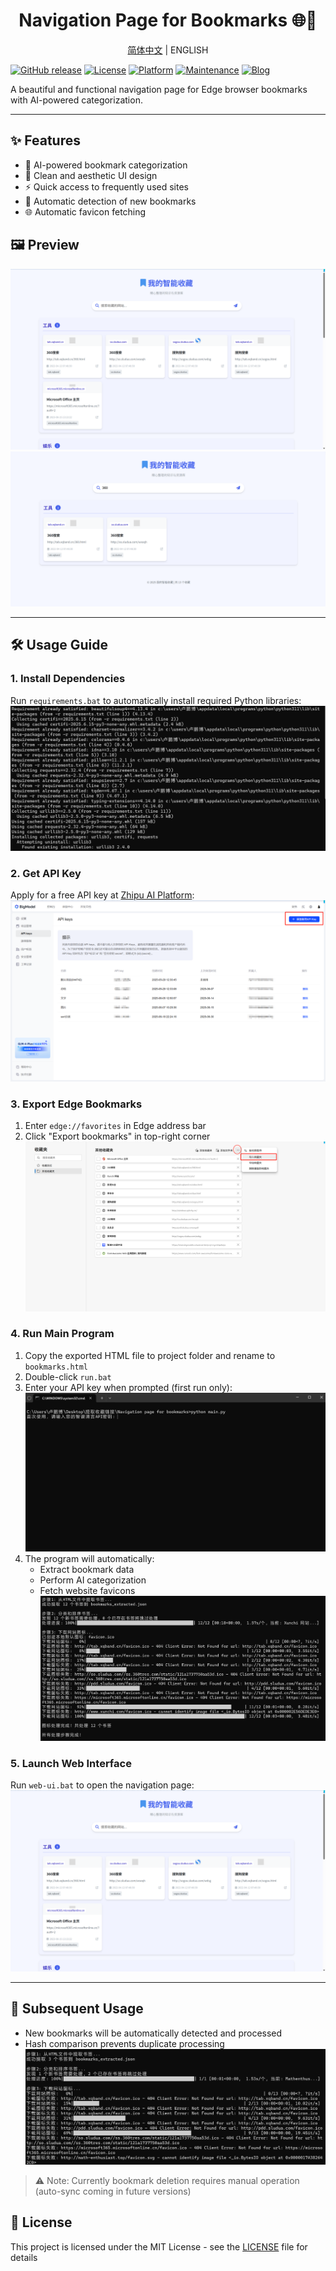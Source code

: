 <center><h1>Navigation Page for Bookmarks 🌐🔖</h1></center>

<center><a href="README_zh.md">简体中文</a>  |  ENGLISH</center>

[![GitHub release](https://img.shields.io/github/release/AMTOPA/Navigation-page-for-bookmarks.svg)](https://github.com/AMTOPA/Navigation-page-for-bookmarks/releases)
[![License](https://img.shields.io/badge/license-MIT-blue.svg)](https://opensource.org/licenses/MIT)
[![Platform](https://img.shields.io/badge/platform-Windows-blue)](https://www.microsoft.com/windows)
[![Maintenance](https://img.shields.io/badge/Maintained%3F-yes-green.svg)](https://github.com/AMTOPA/Navigation-page-for-bookmarks/graphs/commit-activity)
[![Blog](https://img.shields.io/badge/📖_My_Blog-math--enthusiast.top-FF5733)](https://math-enthusiast.top/)

A beautiful and functional navigation page for Edge browser bookmarks with AI-powered categorization.

---

## ✨ Features

- 🧠 AI-powered bookmark categorization
- 🎨 Clean and aesthetic UI design
- ⚡ Quick access to frequently used sites
- 🔄 Automatic detection of new bookmarks
- 🌐 Automatic favicon fetching

## 🖼️ Preview

![Main Interface](pic/6.png "Main Interface")
![Search Function](pic/search.png "Search Feature")

---

## 🛠️ Usage Guide

### 1. Install Dependencies
Run `requirements.bat` to automatically install required Python libraries:
![Install Dependencies](pic/1.png)

### 2. Get API Key
Apply for a free API key at [Zhipu AI Platform](https://www.bigmodel.cn/usercenter/proj-mgmt/apikeys):
![API Application](pic/2.png)

### 3. Export Edge Bookmarks
1. Enter `edge://favorites` in Edge address bar
2. Click "Export bookmarks" in top-right corner
![Export Bookmarks](pic/3.png)

### 4. Run Main Program
1. Copy the exported HTML file to project folder and rename to `bookmarks.html`
2. Double-click `run.bat`
3. Enter your API key when prompted (first run only):
![Enter API Key](pic/4.png)
4. The program will automatically:
   - Extract bookmark data
   - Perform AI categorization
   - Fetch website favicons
![Processing Steps](pic/5.png)

### 5. Launch Web Interface
Run `web-ui.bat` to open the navigation page:
![Final Result](pic/6.png)

---

## 🔄 Subsequent Usage

- New bookmarks will be automatically detected and processed
- Hash comparison prevents duplicate processing
![Update Detection](pic/new.png)

> ⚠️ Note: Currently bookmark deletion requires manual operation (auto-sync coming in future versions)

## 📜 License

This project is licensed under the MIT License - see the [LICENSE](LICENSE) file for details